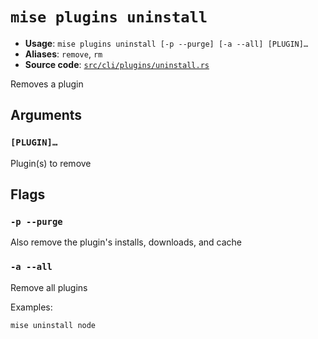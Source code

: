 # `mise plugins uninstall`

- **Usage**: `mise plugins uninstall [-p --purge] [-a --all] [PLUGIN]…`
- **Aliases**: `remove`, `rm`
- **Source code**: [`src/cli/plugins/uninstall.rs`](https://github.com/jdx/mise/blob/main/src/cli/plugins/uninstall.rs)

Removes a plugin

## Arguments

### `[PLUGIN]…`

Plugin(s) to remove

## Flags

### `-p --purge`

Also remove the plugin's installs, downloads, and cache

### `-a --all`

Remove all plugins

Examples:

```
mise uninstall node
```
